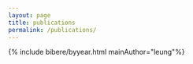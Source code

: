 ```yaml
---
layout: page
title: publications
permalink: /publications/
---
```


<div markdown="0">
{% include bibere/byyear.html mainAuthor="leung"%}
</div>